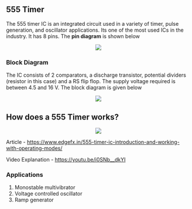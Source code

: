 ## 555 Timer 

The 555 timer IC is an integrated circuit used in a variety of timer, pulse generation, and
oscillator applications. Its one of the most used ICs in the industry. It has 8 pins. The __pin diagram__ is shown below

<p align="center">
<img src="https://user-images.githubusercontent.com/58845531/79270221-56e42d80-7ebb-11ea-98f9-c61f02d35f8a.png"/>
</p> 

### Block Diagram

The IC consists of 2 comparators, a discharge transistor, potential dividers (resistor in this case) and a RS flip flop. The supply voltage required is between 4.5 and 16 V. The block diagram is given below

<p align="center">
<img src="https://user-images.githubusercontent.com/58845531/79680858-1b868d80-8232-11ea-9161-b306760f1ec4.gif"/>
</p> 

## How does a 555 Timer works?


<p align="center">
<img src="https://user-images.githubusercontent.com/58845531/79681138-48886f80-8235-11ea-94b4-2195129b9e33.png"/>
</p> 





Article - https://www.edgefx.in/555-timer-ic-introduction-and-working-with-operating-modes/

Video Explanation - https://youtu.be/i0SNb__dkYI

### Applications
1. Monostable multivibrator
2. Voltage controlled oscillator
3. Ramp generator

